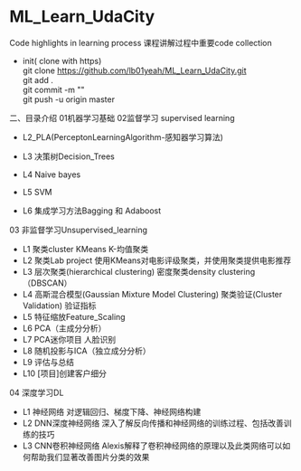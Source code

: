 # ML_Learn_UdaCity
  Code highlights in learning process
课程讲解过程中重要code collection

- init( clone with https)  
git clone https://github.com/lb01yeah/ML_Learn_UdaCity.git  
git add .  
git commit -m ""  
git push -u origin master 

二、目录介绍
01机器学习基础
02监督学习 supervised learning
 - L2_PLA(PerceptonLearningAlgorithm-感知器学习算法)

 - L3 决策树Decision_Trees

 - L4 Naive bayes

 - L5 SVM

 - L6 集成学习方法Bagging 和 Adaboost

03 非监督学习Unsupervised_learning
 - L1 聚类cluster 
   KMeans K-均值聚类
 - L2 聚类Lab project
   使用KMeans对电影评级聚类，并使用聚类提供电影推荐
 - L3 层次聚类(hierarchical clustering)
    密度聚类density clustering（DBSCAN）
 - L4 高斯混合模型(Gaussian Mixture Model Clustering)
    聚类验证(Cluster Validation)
    验证指标
 - L5 特征缩放Feature_Scaling
 - L6 PCA（主成分分析）
 - L7 PCA迷你项目
     人脸识别
 - L8 随机投影与ICA（独立成分分析）
 - L9 评估与总结
 - L10 [项目]创建客户细分
 
 04 深度学习DL
  - L1 神经网络
    对逻辑回归、梯度下降、神经网络构建
  - L2 DNN深度神经网络
    深入了解反向传播和神经网络的训练过程、包括改善训练的技巧
  - L3 CNN卷积神经网络
    Alexis解释了卷积神经网络的原理以及此类网络可以如何帮助我们显著改善图片分类的效果
    
  
 

